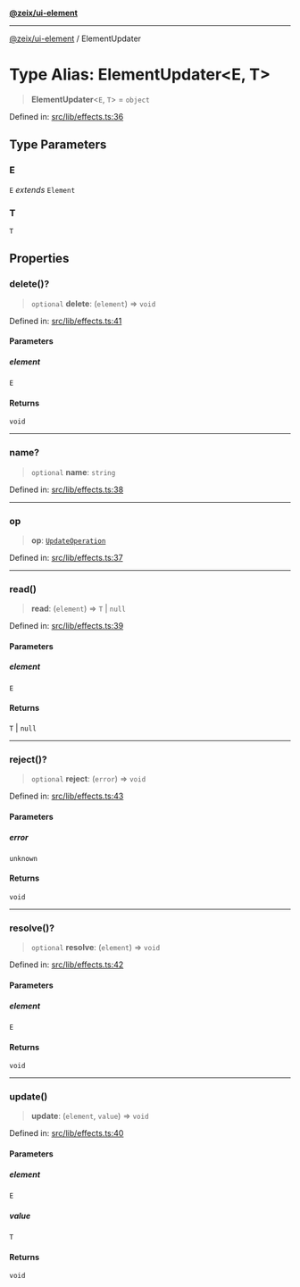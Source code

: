 [**@zeix/ui-element**](../README.md)

***

[@zeix/ui-element](../globals.md) / ElementUpdater

# Type Alias: ElementUpdater\<E, T\>

> **ElementUpdater**\<`E`, `T`\> = `object`

Defined in: [src/lib/effects.ts:36](https://github.com/zeixcom/ui-element/blob/019cf77c80beb600bfb17e452913f013b9d638c1/src/lib/effects.ts#L36)

## Type Parameters

### E

`E` *extends* `Element`

### T

`T`

## Properties

### delete()?

> `optional` **delete**: (`element`) => `void`

Defined in: [src/lib/effects.ts:41](https://github.com/zeixcom/ui-element/blob/019cf77c80beb600bfb17e452913f013b9d638c1/src/lib/effects.ts#L41)

#### Parameters

##### element

`E`

#### Returns

`void`

***

### name?

> `optional` **name**: `string`

Defined in: [src/lib/effects.ts:38](https://github.com/zeixcom/ui-element/blob/019cf77c80beb600bfb17e452913f013b9d638c1/src/lib/effects.ts#L38)

***

### op

> **op**: [`UpdateOperation`](UpdateOperation.md)

Defined in: [src/lib/effects.ts:37](https://github.com/zeixcom/ui-element/blob/019cf77c80beb600bfb17e452913f013b9d638c1/src/lib/effects.ts#L37)

***

### read()

> **read**: (`element`) => `T` \| `null`

Defined in: [src/lib/effects.ts:39](https://github.com/zeixcom/ui-element/blob/019cf77c80beb600bfb17e452913f013b9d638c1/src/lib/effects.ts#L39)

#### Parameters

##### element

`E`

#### Returns

`T` \| `null`

***

### reject()?

> `optional` **reject**: (`error`) => `void`

Defined in: [src/lib/effects.ts:43](https://github.com/zeixcom/ui-element/blob/019cf77c80beb600bfb17e452913f013b9d638c1/src/lib/effects.ts#L43)

#### Parameters

##### error

`unknown`

#### Returns

`void`

***

### resolve()?

> `optional` **resolve**: (`element`) => `void`

Defined in: [src/lib/effects.ts:42](https://github.com/zeixcom/ui-element/blob/019cf77c80beb600bfb17e452913f013b9d638c1/src/lib/effects.ts#L42)

#### Parameters

##### element

`E`

#### Returns

`void`

***

### update()

> **update**: (`element`, `value`) => `void`

Defined in: [src/lib/effects.ts:40](https://github.com/zeixcom/ui-element/blob/019cf77c80beb600bfb17e452913f013b9d638c1/src/lib/effects.ts#L40)

#### Parameters

##### element

`E`

##### value

`T`

#### Returns

`void`
